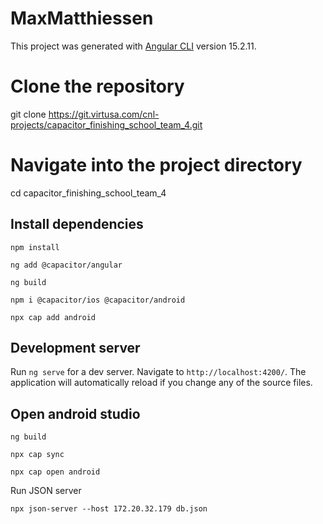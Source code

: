 # MaxMatthiessen

This project was generated with [Angular CLI](https://github.com/angular/angular-cli) version 15.2.11.

# Clone the repository
git clone https://git.virtusa.com/cnl-projects/capacitor_finishing_school_team_4.git

# Navigate into the project directory
cd capacitor_finishing_school_team_4

## Install dependencies

`npm install` 

`ng add @capacitor/angular`

`ng build`

`npm i @capacitor/ios @capacitor/android`

`npx cap add android`

## Development server

Run `ng serve` for a dev server. Navigate to `http://localhost:4200/`. The application will automatically reload if you change any of the source files.

## Open android studio

`ng build`

`npx cap sync`

`npx cap open android`

Run JSON server

`npx json-server --host 172.20.32.179 db.json`




